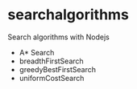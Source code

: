 # searchalgorithms
Search algorithms with Nodejs

- A* Search
- breadthFirstSearch
- greedyBestFirstSearch
- uniformCostSearch
